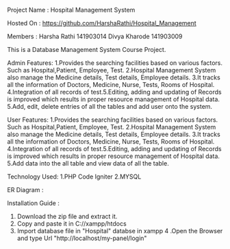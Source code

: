 Project Name : Hospital Management System

Hosted On : https://github.com/HarshaRathi/Hospital_Management

Members : Harsha Rathi 141903014
          Divya Kharode 141903009
          
This is a Database Management System Course Project.

Admin Features:
1.Provides the searching facilities based on various factors. Such as Hospital,Patient, Employee, Test.
2.Hospital Management System also manage the Medicine details, Test details, Employee details.
3.It tracks all the information of Doctors, Medicine, Nurse, Tests, Rooms of Hospital.
4.Integration of all records of test.5.Editing, adding and updating of Records is improved which results in proper resource   management of Hospital data.
5.Add, edit, delete entries of all the tables and add user onto the system.

User Features:
1.Provides the searching facilities based on various factors. Such as Hospital,Patient, Employee, Test.
2.Hospital Management System also manage the Medicine details, Test details, Employee details.
3.It tracks all the information of Doctors, Medicine, Nurse, Tests, Rooms of Hospital.
4.Integration of all records of test.5.Editing, adding and updating of Records is improved which results in proper resource   management of Hospital data.
5.Add data into the all table and view data of all the table.

Technology Used:
1.PHP Code Igniter
2.MYSQL

ER Diagram :

Installation Guide :

1. Download the zip file and extract it.
2. Copy and paste it in C://xampp/htdocs
3. Import database file in "Hospital" databse in xampp
4 .Open the Browser and type Url "http://localhost/my-panel/login"



          
          
